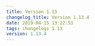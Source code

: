 ```yaml
---
title: Version 1.13
changelog_title: Version 1.13.4
date: 2019-04-15 13:22:53 
tags: changelogs 1.13
version: 1.13.4
---
```

<script src="https://gist.github.com/spinnaker-release/22a5edc5b2dcb0621b1cb06cbe84a548.js"/>